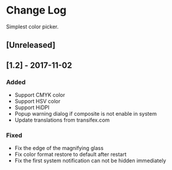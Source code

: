 # Change Log
Simplest color picker.

## [Unreleased]


## [1.2] - 2017-11-02
### Added
- Support CMYK color
- Support HSV color
- Support HiDPI
- Popup warning dialog if composite is not enable in system
- Update translations from transifex.com

### Fixed
- Fix the edge of the magnifying glass
- Fix color format restore to default after restart
- Fix the first system notification can not be hidden immediately



